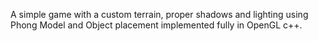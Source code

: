 A simple game with a custom terrain, proper shadows and lighting using Phong Model and Object placement implemented fully in OpenGL c++.
